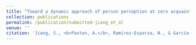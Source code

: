 ```yaml
---
title: "Toward a dynamic approach of person perception at zero acquaintance"
collection: publications
permalink: /publication/submitted-jiang_et_al
venue: ''
citation: 'Jiang, S., <b>Paxton, A.</b>, Ramírez-Esparza, N., & García-Sierra, A. (submitted). Toward a dynamic approach of person perception at zero acquaintance: Applying recurrence quantification analysis to thin slices.'
---
```

